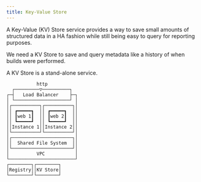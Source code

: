 ```yaml
---
title: Key-Value Store
---
```


A Key-Value (KV) Store service provides a way to save small amounts of structured data in a HA fashion while still being easy to query for reporting purposes.

We need a KV Store to save and query metadata like a history of when builds were performed.

A KV Store is a stand-alone service.

```
           http           
  ┌─────────▽──────────┐  
┌─┤   Load Balancer    ├─┐
│ └────────────────────┘ │
│┌──────────┐┌──────────┐│
││ ┏━━━━━┓  ││ ┏━━━━━┓  ││
││ ┃web 1┃  ││ ┃web 2┃  ││
││ ┗━━━━━┛  ││ ┗━━━━━┛  ││
││Instance 1││Instance 2││
│└──────────┘└──────────┘│
│┌──────────────────────┐│
││  Shared File System  ││
│└──────────────────────┘│
│          VPC           │
└────────────────────────┘
┌────────┐┌────────┐      
│Registry││KV Store│      
└────────┘└────────┘      
```